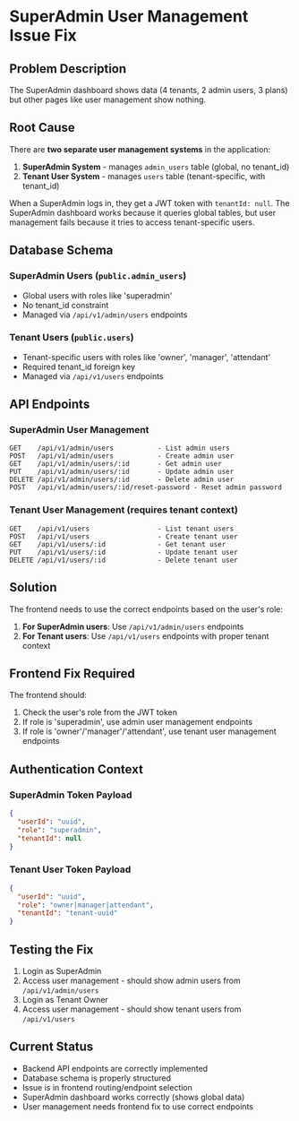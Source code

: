 # SuperAdmin User Management Issue Fix

## Problem Description

The SuperAdmin dashboard shows data (4 tenants, 2 admin users, 3 plans) but other pages like user management show nothing.

## Root Cause

There are **two separate user management systems** in the application:

1. **SuperAdmin System** - manages `admin_users` table (global, no tenant_id)
2. **Tenant User System** - manages `users` table (tenant-specific, with tenant_id)

When a SuperAdmin logs in, they get a JWT token with `tenantId: null`. The SuperAdmin dashboard works because it queries global tables, but user management fails because it tries to access tenant-specific users.

## Database Schema

### SuperAdmin Users (`public.admin_users`)
- Global users with roles like 'superadmin'
- No tenant_id constraint
- Managed via `/api/v1/admin/users` endpoints

### Tenant Users (`public.users`)
- Tenant-specific users with roles like 'owner', 'manager', 'attendant'
- Required tenant_id foreign key
- Managed via `/api/v1/users` endpoints

## API Endpoints

### SuperAdmin User Management
```
GET    /api/v1/admin/users           - List admin users
POST   /api/v1/admin/users           - Create admin user
GET    /api/v1/admin/users/:id       - Get admin user
PUT    /api/v1/admin/users/:id       - Update admin user
DELETE /api/v1/admin/users/:id       - Delete admin user
POST   /api/v1/admin/users/:id/reset-password - Reset admin password
```

### Tenant User Management (requires tenant context)
```
GET    /api/v1/users                 - List tenant users
POST   /api/v1/users                 - Create tenant user
GET    /api/v1/users/:id             - Get tenant user
PUT    /api/v1/users/:id             - Update tenant user
DELETE /api/v1/users/:id             - Delete tenant user
```

## Solution

The frontend needs to use the correct endpoints based on the user's role:

1. **For SuperAdmin users**: Use `/api/v1/admin/users` endpoints
2. **For Tenant users**: Use `/api/v1/users` endpoints with proper tenant context

## Frontend Fix Required

The frontend should:

1. Check the user's role from the JWT token
2. If role is 'superadmin', use admin user management endpoints
3. If role is 'owner'/'manager'/'attendant', use tenant user management endpoints

## Authentication Context

### SuperAdmin Token Payload
```json
{
  "userId": "uuid",
  "role": "superadmin",
  "tenantId": null
}
```

### Tenant User Token Payload
```json
{
  "userId": "uuid", 
  "role": "owner|manager|attendant",
  "tenantId": "tenant-uuid"
}
```

## Testing the Fix

1. Login as SuperAdmin
2. Access user management - should show admin users from `/api/v1/admin/users`
3. Login as Tenant Owner
4. Access user management - should show tenant users from `/api/v1/users`

## Current Status

- Backend API endpoints are correctly implemented
- Database schema is properly structured
- Issue is in frontend routing/endpoint selection
- SuperAdmin dashboard works correctly (shows global data)
- User management needs frontend fix to use correct endpoints